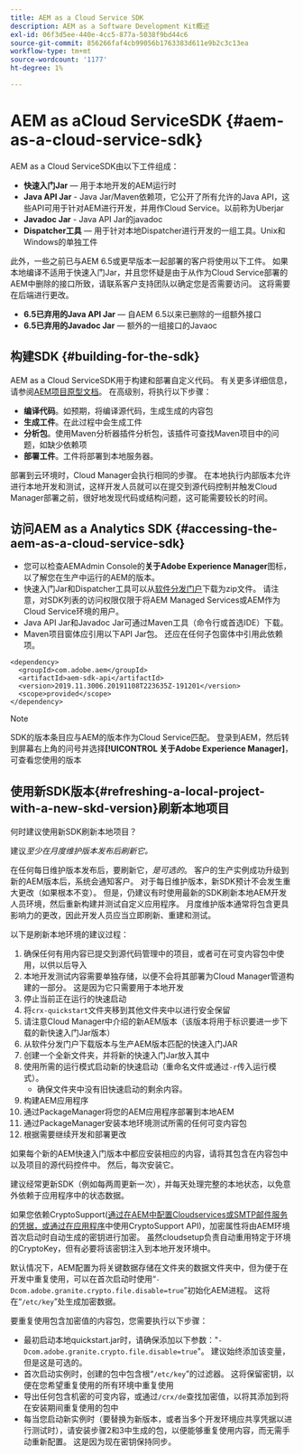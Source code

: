 ```yaml
---
title: AEM as a Cloud Service SDK
description: AEM as a Software Development Kit概述
exl-id: 06f3d5ee-440e-4cc5-877a-5038f9bd44c6
source-git-commit: 856266faf4cb99056b1763383d611e9b2c3c13ea
workflow-type: tm+mt
source-wordcount: '1177'
ht-degree: 1%

---
```


# AEM as aCloud ServiceSDK {#aem-as-a-cloud-service-sdk}

AEM as a Cloud ServiceSDK由以下工件组成：

* **快速入门Jar**  — 用于本地开发的AEM运行时
* **Java API Jar**  - Java Jar/Maven依赖项，它公开了所有允许的Java API，这些API可用于针对AEM进行开发，并用作Cloud Service。以前称为Uberjar
* **Javadoc Jar**  - Java API Jar的javadoc
* **Dispatcher工具**  — 用于针对本地Dispatcher进行开发的一组工具。Unix和Windows的单独工件

此外，一些之前已与AEM 6.5或更早版本一起部署的客户将使用以下工件。 如果本地编译不适用于快速入门Jar，并且您怀疑是由于从作为Cloud Service部署的AEM中删除的接口所致，请联系客户支持团队以确定您是否需要访问。 这将需要在后端进行更改。

* **6.5已弃用的Java API Jar**  — 自AEM 6.5以来已删除的一组额外接口
* **6.5已弃用的Javadoc Jar**  — 额外的一组接口的Javaoc

## 构建SDK {#building-for-the-sdk}

AEM as a Cloud ServiceSDK用于构建和部署自定义代码。 有关更多详细信息，请参阅[AEM项目原型文档](https://experienceleague.adobe.com/docs/experience-manager-core-components/using/developing/archetype/using.html?lang=en)。 在高级别，将执行以下步骤：

* **编译代码**。如预期，将编译源代码，生成生成的内容包
* **生成工件**。在此过程中会生成工件
* **分析包**。使用Maven分析器插件分析包，该插件可查找Maven项目中的问题，如缺少依赖项
* **部署工件**。工件将部署到本地服务器。

部署到云环境时，Cloud Manager会执行相同的步骤。 在本地执行内部版本允许进行本地开发和测试，这样开发人员就可以在提交到源代码控制并触发Cloud Manager部署之前，很好地发现代码或结构问题，这可能需要较长的时间。

## 访问AEM as a Analytics SDK {#accessing-the-aem-as-a-cloud-service-sdk}

* 您可以检查AEMAdmin Console的&#x200B;**关于Adobe Experience Manager**&#x200B;图标，以了解您在生产中运行的AEM的版本。
* 快速入门Jar和Dispatcher工具可以从[软件分发门户](https://experience.adobe.com/#/downloads/content/software-distribution/en/aemcloud.html)下载为zip文件。 请注意，对SDK列表的访问权限仅限于将AEM Managed Services或AEM作为Cloud Service环境的用户。
* Java API Jar和Javadoc Jar可通过Maven工具（命令行或首选IDE）下载。
* Maven项目窗体应引用以下API Jar包。 还应在任何子包窗体中引用此依赖项。

```
<dependency>
  <groupId>com.adobe.aem</groupId>
  <artifactId>aem-sdk-api</artifactId>
  <version>2019.11.3006.20191108T223635Z-191201</version>
  <scope>provided</scope>
</dependency>
```

>[!NOTE]
>
>SDK的版本条目应与AEM的版本作为Cloud Service匹配。 登录到AEM，然后转到屏幕右上角的问号并选择&#x200B;**[!UICONTROL 关于Adobe Experience Manager]**，可查看您使用的版本


## 使用新SDK版本{#refreshing-a-local-project-with-a-new-skd-version}刷新本地项目

何时建议使用新SDK刷新本地项目？

建议&#x200B;*至少在月度维护版本发布后刷新它。*

在任何每日维护版本发布后，要刷新它，*是可选的*。 客户的生产实例成功升级到新的AEM版本后，系统会通知客户。 对于每日维护版本，新SDK预计不会发生重大更改（如果根本不变）。 但是，仍建议有时使用最新的SDK刷新本地AEM开发人员环境，然后重新构建并测试自定义应用程序。 月度维护版本通常将包含更具影响力的更改，因此开发人员应当立即刷新、重建和测试。

以下是刷新本地环境的建议过程：

1. 确保任何有用内容已提交到源代码管理中的项目，或者可在可变内容包中使用，以供以后导入
1. 本地开发测试内容需要单独存储，以便不会将其部署为Cloud Manager管道构建的一部分。 这是因为它只需要用于本地开发
1. 停止当前正在运行的快速启动
1. 将`crx-quickstart`文件夹移到其他文件夹中以进行安全保留
1. 请注意Cloud Manager中介绍的新AEM版本（该版本将用于标识要进一步下载的新快速入门Jar版本）
1. 从软件分发门户下载版本与生产AEM版本匹配的快速入门JAR
1. 创建一个全新文件夹，并将新的快速入门Jar放入其中
1. 使用所需的运行模式启动新的快速启动（重命名文件或通过`-r`传入运行模式）。
   * 确保文件夹中没有旧快速启动的剩余内容。
1. 构建AEM应用程序
1. 通过PackageManager将您的AEM应用程序部署到本地AEM
1. 通过PackageManager安装本地环境测试所需的任何可变内容包
1. 根据需要继续开发和部署更改

如果每个新的AEM快速入门版本中都应安装相应的内容，请将其包含在内容包中以及项目的源代码控件中。 然后，每次安装它。

建议经常更新SDK（例如每两周更新一次），并每天处理完整的本地状态，以免意外依赖于应用程序中的状态数据。

如果您依赖CryptoSupport([通过在AEM中配置Cloudservices或SMTP邮件服务的凭据，或通过在应用程序](https://experienceleague.adobe.com/docs/experience-manager-cloud-service-javadoc/com/adobe/granite/crypto/CryptoSupport.html)中使用CryptoSupport API)，加密属性将由AEM环境首次启动时自动生成的密钥进行加密。 虽然cloudsetup负责自动重用特定于环境的CryptoKey，但有必要将该密钥注入到本地开发环境中。

默认情况下，AEM配置为将关键数据存储在文件夹的数据文件夹中，但为便于在开发中重复使用，可以在首次启动时使用“`-Dcom.adobe.granite.crypto.file.disable=true`”初始化AEM进程。 这将在“`/etc/key`”处生成加密数据。

要重复使用包含加密值的内容包，您需要执行以下步骤：

* 最初启动本地quickstart.jar时，请确保添加以下参数：&quot;`-Dcom.adobe.granite.crypto.file.disable=true`&quot;。 建议始终添加该变量，但是这是可选的。
* 首次启动实例时，创建的包中包含根“`/etc/key`”的过滤器。 这将保留密钥，以便在您希望重复使用的所有环境中重复使用
* 导出任何包含机密的可变内容，或通过`/crx/de`查找加密值，以将其添加到将在安装期间重复使用的包中
* 每当您启动新实例时（要替换为新版本，或者当多个开发环境应共享凭据以进行测试时），请安装步骤2和3中生成的包，以便能够重复使用内容，而无需手动重新配置。 这是因为现在密钥保持同步。
